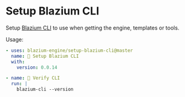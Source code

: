 # Setup Blazium CLI

Setup [Blazium CLI](https://blazium.app/dev-tools/download?tool=cli) to use when getting the engine, templates or tools.

Usage:

```yml
- uses: blazium-engine/setup-blazium-cli@master
  name: 🤖 Setup Blazium CLI
  with:
    version: 0.0.14

- name: 🔬 Verify CLI
  run: |
    blazium-cli --version
```
